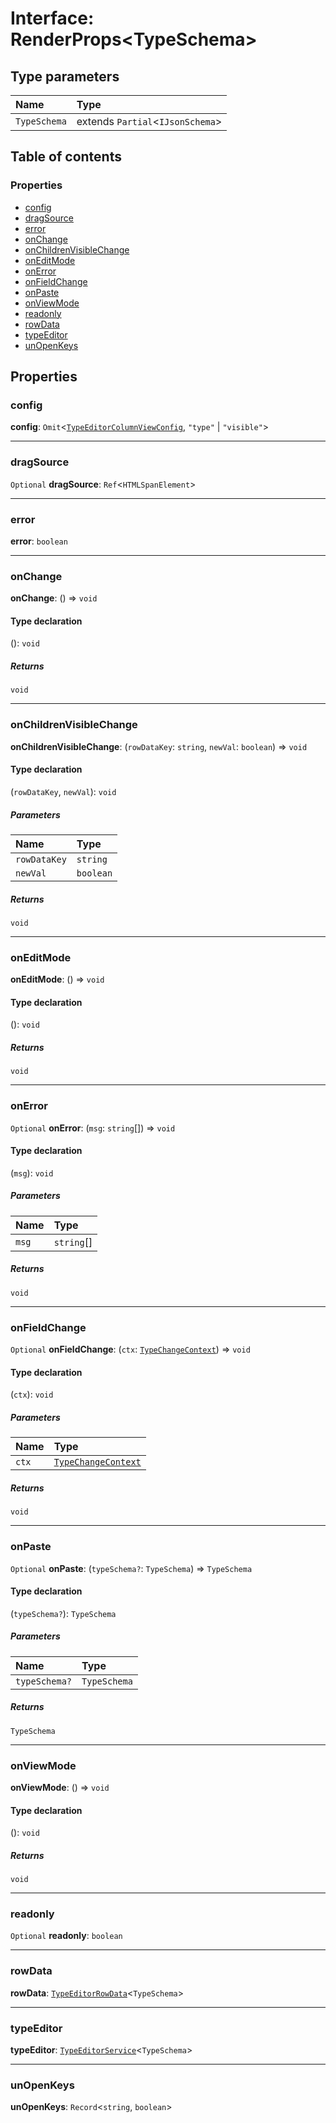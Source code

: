 # Interface: RenderProps\<TypeSchema>

## Type parameters

| Name | Type |
| :------ | :------ |
| `TypeSchema` | extends `Partial`<`IJsonSchema`> |

## Table of contents

### Properties

* [config](/auto-docs/type-editor/interfaces/RenderProps.md#config)
* [dragSource](/auto-docs/type-editor/interfaces/RenderProps.md#dragsource)
* [error](/auto-docs/type-editor/interfaces/RenderProps.md#error)
* [onChange](/auto-docs/type-editor/interfaces/RenderProps.md#onchange)
* [onChildrenVisibleChange](/auto-docs/type-editor/interfaces/RenderProps.md#onchildrenvisiblechange)
* [onEditMode](/auto-docs/type-editor/interfaces/RenderProps.md#oneditmode)
* [onError](/auto-docs/type-editor/interfaces/RenderProps.md#onerror)
* [onFieldChange](/auto-docs/type-editor/interfaces/RenderProps.md#onfieldchange)
* [onPaste](/auto-docs/type-editor/interfaces/RenderProps.md#onpaste)
* [onViewMode](/auto-docs/type-editor/interfaces/RenderProps.md#onviewmode)
* [readonly](/auto-docs/type-editor/interfaces/RenderProps.md#readonly)
* [rowData](/auto-docs/type-editor/interfaces/RenderProps.md#rowdata)
* [typeEditor](/auto-docs/type-editor/interfaces/RenderProps.md#typeeditor)
* [unOpenKeys](/auto-docs/type-editor/interfaces/RenderProps.md#unopenkeys)

## Properties

### config

**config**: `Omit`<[`TypeEditorColumnViewConfig`](/auto-docs/type-editor/interfaces/TypeEditorColumnViewConfig.md), `"type"` | `"visible"`>

***

### dragSource

`Optional` **dragSource**: `Ref`<`HTMLSpanElement`>

***

### error

**error**: `boolean`

***

### onChange

**onChange**: () => `void`

#### Type declaration

(): `void`

##### Returns

`void`

***

### onChildrenVisibleChange

**onChildrenVisibleChange**: (`rowDataKey`: `string`, `newVal`: `boolean`) => `void`

#### Type declaration

(`rowDataKey`, `newVal`): `void`

##### Parameters

| Name | Type |
| :------ | :------ |
| `rowDataKey` | `string` |
| `newVal` | `boolean` |

##### Returns

`void`

***

### onEditMode

**onEditMode**: () => `void`

#### Type declaration

(): `void`

##### Returns

`void`

***

### onError

`Optional` **onError**: (`msg`: `string`\[]) => `void`

#### Type declaration

(`msg`): `void`

##### Parameters

| Name | Type |
| :------ | :------ |
| `msg` | `string`\[] |

##### Returns

`void`

***

### onFieldChange

`Optional` **onFieldChange**: (`ctx`: [`TypeChangeContext`](/auto-docs/type-editor/interfaces/TypeChangeContext.md)) => `void`

#### Type declaration

(`ctx`): `void`

##### Parameters

| Name | Type |
| :------ | :------ |
| `ctx` | [`TypeChangeContext`](/auto-docs/type-editor/interfaces/TypeChangeContext.md) |

##### Returns

`void`

***

### onPaste

`Optional` **onPaste**: (`typeSchema?`: `TypeSchema`) => `TypeSchema`

#### Type declaration

(`typeSchema?`): `TypeSchema`

##### Parameters

| Name | Type |
| :------ | :------ |
| `typeSchema?` | `TypeSchema` |

##### Returns

`TypeSchema`

***

### onViewMode

**onViewMode**: () => `void`

#### Type declaration

(): `void`

##### Returns

`void`

***

### readonly

`Optional` **readonly**: `boolean`

***

### rowData

**rowData**: [`TypeEditorRowData`](/auto-docs/type-editor/types/TypeEditorRowData.md)<`TypeSchema`>

***

### typeEditor

**typeEditor**: [`TypeEditorService`](/auto-docs/type-editor/classes/TypeEditorService.md)<`TypeSchema`>

***

### unOpenKeys

**unOpenKeys**: `Record`<`string`, `boolean`>
